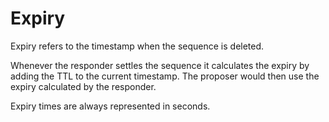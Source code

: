 # Expiry

Expiry refers to the timestamp when the sequence is deleted.

Whenever the responder settles the sequence it calculates the expiry by adding the TTL to the current timestamp. The proposer would then use the expiry calculated by the responder.

Expiry times are always represented in seconds.